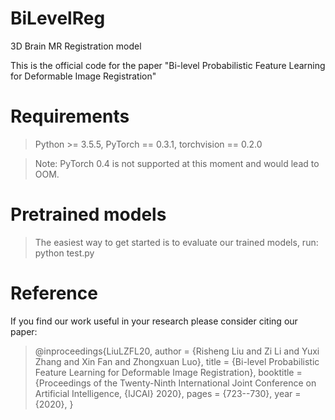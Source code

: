 # BiLevelReg
3D Brain MR Registration model

This is the official code for the paper "Bi-level Probabilistic Feature Learning for Deformable Image Registration"

# Requirements

> Python >= 3.5.5, PyTorch == 0.3.1, torchvision == 0.2.0

> Note: PyTorch 0.4 is not supported at this moment and would lead to OOM.

# Pretrained models

> The easiest way to get started is to evaluate our trained models, run: 
> python test.py

# Reference

If you find our work useful in your research please consider citing our paper:

> @inproceedings{LiuLZFL20,
  author    = {Risheng Liu and Zi Li and Yuxi Zhang and Xin Fan and Zhongxuan Luo},
  title     = {Bi-level Probabilistic Feature Learning for Deformable Image Registration},
  booktitle = {Proceedings of the Twenty-Ninth International Joint Conference on
               Artificial Intelligence, {IJCAI} 2020},
  pages     = {723--730},
  year      = {2020},
}
